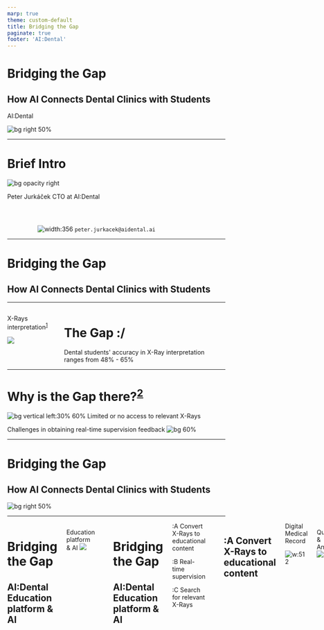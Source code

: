 ```yaml
---
marp: true
theme: custom-default
title: Bridging the Gap
paginate: true
footer: 'AI:Dental'
---
```


<!-- _paginate: skip -->
<!-- _footer: "" -->
# Bridging the Gap
## How <span class="aid">AI</span> Connects Dental Clinics with Students
AI:Dental

![bg right 50%](img/maskot/AID_1.svg)

---
<!-- _color: '#000' -->
<!-- _footer: "" -->
# Brief Intro
<!-- "Hi everyone, I'm [Your Name], the CTO of [Your AI Company]. Beyond the world of technology, I'm passionate about sports, enjoy a good cup of coffee, and appreciate the art of craft beer. Today, I'm not just here to talk tech; I'm open to connecting on shared interests. Scan the QR code on my Linked for a virtual meetup. Let's dig in"
-->
![bg opacity right](img/57e2696d-f37a-4111-8f3d-72bada4c77c5.JPG)

Peter Jurkáček
CTO at AI:Dental


<div class="aid" style="
text-align:center;
vertical-align:middle;
padding-top:30px;
width:412px;
">

![width:356](img/qr_1.png)
`peter.jurkacek@aidental.ai`
</div>
<!-- 
# Problem statement
- Studenti idu na kliniku nepripraveni
- Proces pridelovania stundetov na kliniky nie je transparentny
- Challanges in dental education
    - Curricular Relevance (Stream data from real clinics automatically)
    - Clinical Training Opportunities (Transform data to training materials)
    - Ethical and Legal Challenges (Consents)
    - Access to Education (Free)
- Students' and Professor's pain points
- Relatable story 
-->

<!-- References
https://www.ncbi.nlm.nih.gov/pmc/articles/PMC8238744/
https://pubmed.ncbi.nlm.nih.gov/30861309/ 
https://www.ncbi.nlm.nih.gov/pmc/articles/PMC9026102/
https://www.ncbi.nlm.nih.gov/pmc/articles/PMC5334326/
https://www.researchgate.net/publication/



(1996 Room for improvement? The accuracy of dental practitioners who diagnose bony pathoses with radiographs)[https://pubmed.ncbi.nlm.nih.gov/8665324/]
-->
---
# Bridging <span class="aid">the Gap</span>
## How AI Connects Dental Clinics with Students
<!-- ---
To democratize dental health through AI by enhancing precision, affordability, and accessibility in education and patient care. 
Shaping the future of the dentistry through creating the conditions for everyone to access the affordable and personalised healthcare.  -->

---
<!-- Interpretation of dental X-rays is essential in making an accurate diagnosis, performing dental procedures, in evaluating procedural success and in documentation of dental and oral health 
- error-prone process, even for experts
- low-prevalence anomalies. it means that the condition is not commonly observed in the general population (Carotid artery calcifications)
-->

<!-- _footer: "1. 2022 Evaluation of radiographic interpretation skills of undergraduate dental students studying in a dental college of Punjab, India – A comparative study" -->
<div class="columns">
<div class="aid">

X-Rays interpretation<sup>[1]</sup>
<!-- ![](img/qexample.png) -->
![](img/pdentits-answers-H.png)

</div>
<div>

#
#
<h1>The Gap <span class="aid">:/</span></h1>
Dental <span class="aid">students' accuracy</span> in X-Ray interpretation ranges from <span class="aid">48% - 65%</span>

</div>
</div>

[1]: https://www.researchgate.net/publication/367683626_Evaluation_of_radiographic_interpretation_skills_of_undergraduate_dental_students_studying_in_a_dental_college_of_Punjab_India_-_A_comparative_study
---
<!-- _footer: "2. 2022 Dental Students’ Knowledge, Confidence, Ability, and Self-Reported Difficulties in Periodontal Education: A Mixed Method Pilot Study" -->
# <span class="aid">Why</span> is the Gap there?<sup>[2]</sup>
![bg vertical left:30% 60%](img/maskot/AID_5.svg)
<span class="aid">Limited</span> or <span class="aid">no access</span> to relevant X-Rays

Challenges in obtaining <span class="aid">real-time supervision</span> feedback
![bg 60%](img/maskot/AID_4.svg)

[2]: https://www.ncbi.nlm.nih.gov/pmc/articles/PMC9026102/

---
# <span class="aid">Bridging</span> the Gap
## How <span class="aid">AI</span> Connects Dental Clinics with Students
![bg right 50%](img/maskot/AID_16.svg)

---
<div class="columns">
<div>

# <span class="aid">Bridging</span> the Gap
## AI:Dental Education<br> platform & <span class="aid">AI</span>

</div>
<div>
<div class="aid">

Education platform & AI
![](img/edu_app.png)

</div>
</div>

---

<div class="columns">
<div>

# <span class="aid">Bridging</span> the Gap
## AI:Dental Education<br> platform & <span class="aid">AI</span>

</div>
<div>

<div>
<span class="aid">:A</span> Convert X-Rays to educational content

<span class="aid">:B</span> Real-time supervision

<span class="aid">:C</span> Search for relevant X-Rays


</div>
</div>

---
## <span class="aid">:A</span> <span class="aid">Convert X-Rays to educational content</span>

<div class="columns">
<div>
Digital Medical Record

![w:512](img/321b949b-b01d-49b0-97a8-75af270f5e98.jpg)
    <!-- ![w:256](EMR_semafor.png) -->
</div>
<div class="aid">

Questions & Answers
![w:512](img/edu_quiz.png)

</div>
</div>

---
<!-- _footer: "3. An Explainable Deep Learning Model to Prediction Dental Caries Using Panoramic Radiograph Images (2023)" -->
## <span class="aid">:B</span> <span class="aid">Real-time supervision</span>

<div class="columns">
<div>
Questions & Answers

![w:512](img/edu_quiz.png)
</div>
<div class="aid">

Solution explanation<sup>[3]</sup>
![w:512](img/grad-cam.png)

</div>
</div>

[3]: https://www.researchgate.net/publication/366946851_An_Explainable_Deep_Learning_Model_to_Prediction_Dental_Caries_Using_Panoramic_X-Ray_Images

---
<!-- _footer: "4. Dental CLAIRES: Contrastive LAnguage Image REtrieval Search for Dental Research (2023)" -->

<!-- 
https://www.sciencedirect.com/science/article/pii/S2772442523001491 
https://www.mdpi.com/2075-5309/13/2/275
https://www.ncbi.nlm.nih.gov/pmc/articles/PMC10283104/
-->
## <span class="aid">:C</span> <span class="aid">Search for relevant X-Rays</span>

<div class="columns">
<div>
Catalog of cases

![w:512](img/catalog.png)
</div>
<div class="aid">

Relevant X-Ray<sup>[4]</sup>
![w:512](img/case.png)

</div>
</div>

[4]: https://www.ncbi.nlm.nih.gov/pmc/articles/PMC10283104/

--- 
<div class="columns">
<div>
<h1>Let's collaborate <span class="aid">:D</span></h1>

- Universities
- Dental clinics
- Hospitals
- Researchers (Case Studies)
- AI companies

</div>
<div class="aid" style="
  text-align:center;
  vertical-align:middle;
  padding-top:30px;
  width:400px;
">

### Contact us

![width:356](img/qr_aid.png)

</div>
</div>

---
<!-- To democratize dental health through AI by enhancing precision, affordability, and accessibility in education and patient care. 
Shaping the future of the dentistry through creating the conditions for everyone to access the affordable and personalised healthcare. -->
<div class="columns">
<div>

# <span class="aid">AI:Dental </span>
## The Bridge to better education in dental care

<span class="aid">:A</span> Convert X-Rays for education

<span class="aid">:B</span> Real-time supervision

<span class="aid">:C</span> Search for relevant X-Rays

</div>
<div class="aid" style="
  text-align:center;
  vertical-align:middle;
  padding-top:30px;
  padding-bottom:0px;
  width:400px;
">

### Contact us
![width:356](img/qr_aid.png)

</div>
</div>

